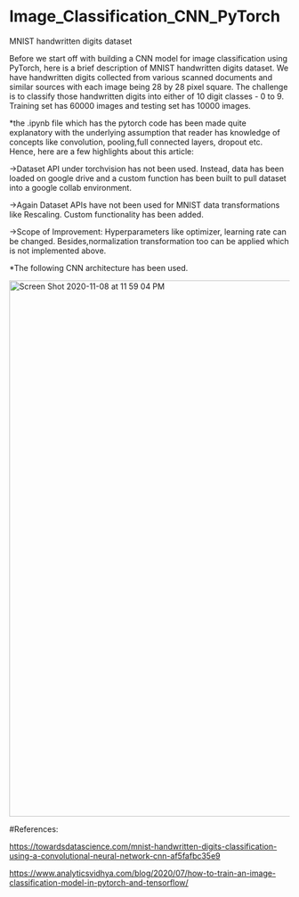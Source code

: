 # Image_Classification_CNN_PyTorch
MNIST handwritten digits dataset 

Before we start off with building a CNN model for image classification using PyTorch, here is a brief description of MNIST handwritten digits dataset. We have handwritten digits collected from various scanned documents and similar sources with each image being 28 by 28 pixel square. The challenge is to classify those handwritten digits into either of 10 digit classes - 0 to 9. Training set has 60000 images and testing set has 10000 images. 

*the .ipynb file which has the pytorch code has been made quite explanatory with the underlying assumption that reader has knowledge of concepts like convolution, pooling,full connected layers, dropout etc. Hence, here are a few highlights about this article: 

->Dataset API under torchvision has not been used. Instead, data has been loaded on google drive and a custom function has been built to pull dataset into a google collab environment. 

->Again Dataset APIs have not been used for MNIST data transformations like Rescaling. Custom functionality has been added. 

->Scope of Improvement: Hyperparameters like optimizer, learning rate can be changed. Besides,normalization transformation too can be applied which is not implemented above. 

*The following CNN architecture has been used. 

<img width="962" alt="Screen Shot 2020-11-08 at 11 59 04 PM" src="https://user-images.githubusercontent.com/56598403/98508638-d194e180-222d-11eb-9bce-d993ec4bea30.png">

#References: 

https://towardsdatascience.com/mnist-handwritten-digits-classification-using-a-convolutional-neural-network-cnn-af5fafbc35e9

https://www.analyticsvidhya.com/blog/2020/07/how-to-train-an-image-classification-model-in-pytorch-and-tensorflow/
